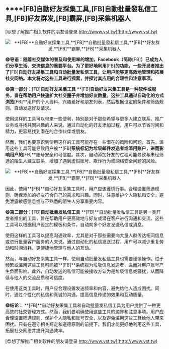 ## ****[FB]**自動好友採集工具,**[FB]**自動批量發私信工具,**[FB]**好友群发,**[FB]**霸屏,**[FB]**采集机器人**

[😍想了解推广相关软件的朋友请登录 http://www.vst.tw](http://www.vst.tw)

 <center><img src="https://vst.tw/MP4/tuiguang/png/4.png" alt="**[FB]**自動好友採集工具,**[FB]**自動批量發私信工具,**[FB]**好友群发,**[FB]**霸屏,**[FB]**采集机器人"></center>

**😄导语：随着社交媒体的普及和使用率的增加，Facebook（简称**[FB]**）已成为人们分享生活、交流信息的重要平台。为了更好地利用**[FB]**的功能，一些开发者推出了**[FB]**自动好友采集工具和自动批量发私信工具，让用户能够更高效地管理和拓展社交网络。本文将对这些工具进行探索，并探讨其应用的合理性和注意事项。**

**😄第一部分：**[FB]**自动好友采集工具**
**[FB]**自动好友采集工具是一种软件或服务，旨在帮助用户快速扩大社交圈子并增加好友数量。这些工具通过自动化的方式浏览**[FB]**用户的个人资料、兴趣爱好和朋友列表，然后根据设定的条件和筛选规则，自动发送好友请求。

使用这样的工具可以带来一些便利，特别是对于那些希望与更多人建立联系、推广业务或寻找共同兴趣的人来说。通过自动化的好友添加过程，用户可以节省时间和精力，更容易找到潜在的合作伙伴或朋友。

然而，我们也要意识到使用这样的工具可能存在一些潜在的风险和问题。首先，滥用这些工具可能导致用户被**[FB]**系统标记为垃圾邮件发送者或滥用账户，进而影响用户的**[FB]**账号安全和可信度。其次，自动添加好友的过程可能导致与未经筛选的陌生人建立联系，增加了遇到虚假账号、欺诈行为或网络安全问题的风险。

 <center><img src="https://vst.tw/MP4/tuiguang/png/6.png" alt="**[FB]**自動好友採集工具,**[FB]**自動批量發私信工具,**[FB]**好友群发,**[FB]**霸屏,**[FB]**采集机器人"></center>

因此，使用**[FB]**自动好友采集工具时，用户应该谨慎行事。合理设置筛选规则，确保添加的好友符合自己的需求和兴趣。同时，注意维护个人隐私和安全，避免泄露敏感信息或与不熟悉的陌生人分享重要内容。

**😄第二部分：**[FB]**自动批量发私信工具**
**[FB]**自动批量发私信工具是另一类开发者推出的工具，旨在帮助用户更高效地与好友或潜在客户进行沟通和交流。这些工具可以根据用户设定的模板和条件，自动向多个好友发送私信或消息。

使用这样的工具可以提高沟通效率，尤其是对于那些需要向大量人群传达相同信息或进行批量客户服务的人来说。通过自动化的私信发送过程，用户可以减少重复劳动和时间消耗，更便捷地管理与他人的互动。

然而，与自动好友采集工具一样，使用自动批量发私信工具也需要谨慎操作。过于频繁或滥用这些工具可能被**[FB]**系统视为垃圾信息发送者，进而对用户账号产生负面影响。此外，自动发送的私信可能被接收方认为是垃圾信息或骚扰，从而降低与他人的交流品质和可信度。

在使用这类工具时，用户应合理设置发送频率和内容，避免给他人造成困扰。同时，通过个性化的私信和真诚的沟通，提高信息传递的效果和互动质量。

**😄结论：**
**[FB]**自动好友采集工具和自动批量发私信工具为用户提供了一种更高效的社交管理方式。然而，我们要明确使用这些工具的边界和注意事项。用户应合理设置筛选规则、保护个人隐私和账号安全，以及避免滥用这些工具给他人带来困扰。只有在遵守相关规定和道德原则的前提下，我们才能更好地利用这些工具，拓展社交网络并提升沟通效率。

[😍想了解推广相关软件的朋友请登录 http://www.vst.tw](http://www.vst.tw)



